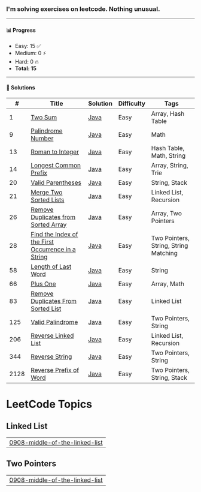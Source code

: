 ### I'm solving exercises on leetcode. Nothing unusual.
---

#### 📊 Progress

- Easy: 15 ✅  
- Medium: 0 ⚡  
- Hard: 0 🔥  
- **Total: 15**

---

#### 📘 Solutions

| #   | Title | Solution | Difficulty | Tags |
|-----|-------|----------|------------|------|
| 1   | [Two Sum](https://leetcode.com/problems/two-sum) | [Java](0001-two-sum) | Easy | Array, Hash Table |
| 9   | [Palindrome Number](https://leetcode.com/problems/palindrome-number) | [Java](0009-palindrome-number) | Easy | Math |
| 13  | [Roman to Integer](https://leetcode.com/problems/roman-to-integer) | [Java](0013-roman-to-integer) | Easy | Hash Table, Math, String |
| 14  | [Longest Common Prefix](https://leetcode.com/problems/longest-common-prefix) | [Java](0014-longest-common-prefix) | Easy | Array, String, Trie |
| 20  | [Valid Parentheses](https://leetcode.com/problems/valid-parentheses) | [Java](0020-valid-parentheses) | Easy | String, Stack |
| 21  | [Merge Two Sorted Lists](https://leetcode.com/problems/merge-two-sorted-lists) | [Java](0021-merge-two-sorted-lists) | Easy | Linked List, Recursion |
| 26  | [Remove Duplicates from Sorted Array](https://leetcode.com/problems/remove-duplicates-from-sorted-array) | [Java](0026-remove-duplicates-from-sorted-array) | Easy | Array, Two Pointers |
| 28  | [Find the Index of the First Occurrence in a String](https://leetcode.com/problems/find-the-index-of-the-first-occurrence-in-a-string) | [Java](0028-find-the-index) | Easy | Two Pointers, String, String Matching |
| 58  | [Length of Last Word](https://leetcode.com/problems/length-of-last-word) | [Java](0058-length-of-last-word) | Easy | String |
| 66  | [Plus One](https://leetcode.com/problems/plus-one) | [Java](0066-plus-one) | Easy | Array, Math |
| 83  | [Remove Duplicates From Sorted List](https://leetcode.com/problems/remove-duplicates-from-sorted-list/) | [Java](0083-remove-duplicates-from-sorted-list) | Easy | Linked List |
| 125 | [Valid Palindrome](https://leetcode.com/problems/valid-palindrome) | [Java](0125-valid-palindrome) | Easy | Two Pointers, String|
| 206 | [Reverse Linked List](https://leetcode.com/problems/reverse-linked-list/) | [Java](0206-reverse-linked-list) | Easy | Linked List, Recursion |
| 344 | [Reverse String](https://leetcode.com/problems/reverse-string) | [Java](0344-reverse-string) | Easy | Two Pointers, String |
| 2128 | [Reverse Prefix of Word](https://leetcode.com/problems/reverse-prefix-of-word) | [Java](2128-reverse-prefix-of-word) | Easy | Two Pointers, String, Stack |

<!---LeetCode Topics Start-->
# LeetCode Topics
## Linked List
|  |
| ------- |
| [0908-middle-of-the-linked-list](https://github.com/Gushchin-A/my-kata-in-leetcode/tree/master/0908-middle-of-the-linked-list) |
## Two Pointers
|  |
| ------- |
| [0908-middle-of-the-linked-list](https://github.com/Gushchin-A/my-kata-in-leetcode/tree/master/0908-middle-of-the-linked-list) |
<!---LeetCode Topics End-->